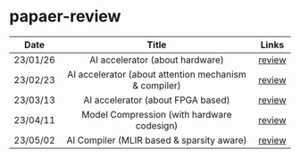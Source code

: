 # papaer-review
|Date|Title|Links|
|:----:|:-------:|:----:|
|23/01/26|AI accelerator (about hardware)|[review](https://github.com/asuan99/papaer-review/blob/laboratory/Reviews/AI%20accelerator.pdf)|
|23/02/23|AI accelerator (about attention mechanism & compiler) |[review](https://github.com/asuan99/papaer-review/blob/laboratory/Reviews/02_23.pdf)|
|23/03/13|AI accelerator (about FPGA based) |[review](https://github.com/asuan99/papaer-review/blob/laboratory/Reviews/03_13.pdf)|
|23/04/11|Model Compression (with hardware codesign) |[review](https://github.com/asuan99/papaer-review/blob/laboratory/Reviews/model_compression.pdf)|
|23/05/02|AI Compiler (MLIR based & sparsity aware) |[review](https://github.com/asuan99/paper-revview/blob/laboratory/Reviews/ai_compiler.pdf)|